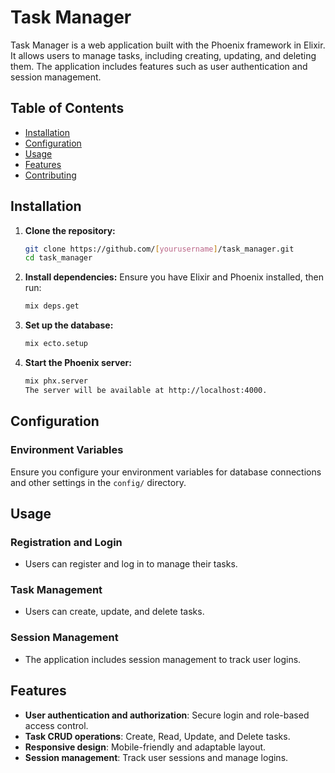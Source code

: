 # Task Manager

Task Manager is a web application built with the Phoenix framework in Elixir. It allows users to manage tasks, including creating, updating, and deleting them. The application includes features such as user authentication and session management.

## Table of Contents

- [Installation](#installation)
- [Configuration](#configuration)
- [Usage](#usage)
- [Features](#features)
- [Contributing](#contributing)
<!-- - [License](#license) -->

## Installation

1. **Clone the repository:**
   ```sh
   git clone https://github.com/[yourusername]/task_manager.git
   cd task_manager

2. **Install dependencies:**
   Ensure you have Elixir and Phoenix installed, then run:
   ```sh
   mix deps.get

3. **Set up the database:**
   ```sh
   mix ecto.setup

4. **Start the Phoenix server:**
   ```sh
   mix phx.server
   The server will be available at http://localhost:4000.

## Configuration

### Environment Variables

Ensure you configure your environment variables for database connections and other settings in the `config/` directory.

## Usage

### Registration and Login

- Users can register and log in to manage their tasks.

### Task Management

- Users can create, update, and delete tasks.

### Session Management

- The application includes session management to track user logins.

## Features

- **User authentication and authorization**: Secure login and role-based access control.
- **Task CRUD operations**: Create, Read, Update, and Delete tasks.
- **Responsive design**: Mobile-friendly and adaptable layout.
- **Session management**: Track user sessions and manage logins.

<!-- ## Contributing

1. Fork the repository.
2. Create a new branch for your feature or bugfix.
3. Commit your changes with clear and descriptive messages.
4. Push your changes to the branch.
5. Submit a pull request. -->